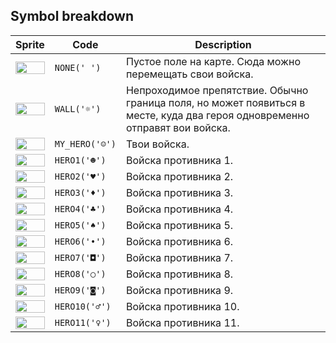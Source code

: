 <meta charset="UTF-8">

## Symbol breakdown
| Sprite | Code | Description |
| -------- | -------- | -------- |
|<img src="/codenjoy-contest/resources/hex/sprite/none.png" style="height:100%;" /> | `NONE(' ')` | Пустое поле на карте. Сюда можно перемещать свои войска. | 
|<img src="/codenjoy-contest/resources/hex/sprite/wall.png" style="height:100%;" /> | `WALL('☼')` | Непроходимое препятствие. Обычно граница поля, но может появиться в месте, куда два героя одновременно отправят вои войска. | 
|<img src="/codenjoy-contest/resources/hex/sprite/my_hero.png" style="height:100%;" /> | `MY_HERO('☺')` | Твои войска. | 
|<img src="/codenjoy-contest/resources/hex/sprite/hero1.png" style="height:100%;" /> | `HERO1('☻')` | Войска противника 1. | 
|<img src="/codenjoy-contest/resources/hex/sprite/hero2.png" style="height:100%;" /> | `HERO2('♥')` | Войска противника 2. | 
|<img src="/codenjoy-contest/resources/hex/sprite/hero3.png" style="height:100%;" /> | `HERO3('♦')` | Войска противника 3. | 
|<img src="/codenjoy-contest/resources/hex/sprite/hero4.png" style="height:100%;" /> | `HERO4('♣')` | Войска противника 4. | 
|<img src="/codenjoy-contest/resources/hex/sprite/hero5.png" style="height:100%;" /> | `HERO5('♠')` | Войска противника 5. | 
|<img src="/codenjoy-contest/resources/hex/sprite/hero6.png" style="height:100%;" /> | `HERO6('•')` | Войска противника 6. | 
|<img src="/codenjoy-contest/resources/hex/sprite/hero7.png" style="height:100%;" /> | `HERO7('◘')` | Войска противника 7. | 
|<img src="/codenjoy-contest/resources/hex/sprite/hero8.png" style="height:100%;" /> | `HERO8('○')` | Войска противника 8. | 
|<img src="/codenjoy-contest/resources/hex/sprite/hero9.png" style="height:100%;" /> | `HERO9('◙')` | Войска противника 9. | 
|<img src="/codenjoy-contest/resources/hex/sprite/hero10.png" style="height:100%;" /> | `HERO10('♂')` | Войска противника 10. | 
|<img src="/codenjoy-contest/resources/hex/sprite/hero11.png" style="height:100%;" /> | `HERO11('♀')` | Войска противника 11. | 
